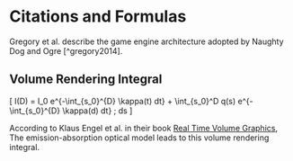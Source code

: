 # Citations and Formulas

Gregory et al. describe the game engine architecture adopted by Naughty Dog and Ogre [^gregory2014].

## Volume Rendering Integral

\[ I(D) = I_0 e^{-\int_{s_0}^{D} \kappa(t) dt} + \int_{s_0}^D q(s) e^{-\int_{s_0}^{D} \kappa(d) dt} \; ds \]

According to Klaus Engel et al. in their book [Real Time Volume Graphics](http://www.real-time-volume-graphics.org/), The emission-absorption optical model leads to this volume rendering integral.